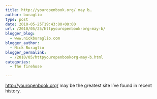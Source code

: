 ```yaml
---
title: http://youropenbook.org/ may b…
author: buraglio
type: post
date: 2010-05-25T19:43:00+00:00
url: /2010/05/25/httpyouropenbook-org-may-b/
blogger_blog:
  - www.nickburaglio.com
blogger_author:
  - Nick Buraglio
blogger_permalink:
  - /2010/05/httpyouropenbookorg-may-b.html
categories:
  - The firehose

---
```

<a href="http://youropenbook.org/" rel="nofollow">http://youropenbook.org/</a> may be the greatest site I&#8217;ve found in recent history.